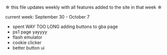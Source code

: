 ☆ this file updates weekly with all features added to the site in that week ☆

current week: September 30 - October 7

- spent WAY TOO LONG adding buttons to gba page
- ps1 page yayyyy
- flash emulator
- cookie clicker
- better button ui
